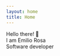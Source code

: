 ```yaml
---
layout: home
title: Home
---
```


<div class="h-100 d-flex align-items-center" >
<div class="w-100 fs-1 text-center mt-5 mb-2">
Hello there! 👋<br/>
I am Emilio Rosa
</div>
<div class="w-100 text-center mb-5" >
Software developer
</div>
</div>
